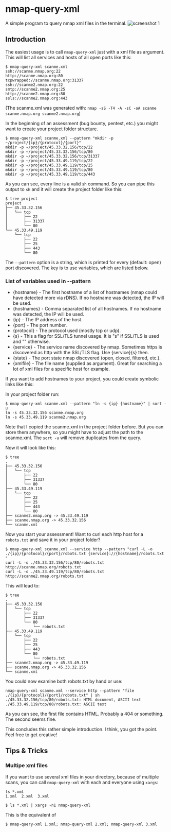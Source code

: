 # nmap-query-xml
A simple program to query nmap xml files in the terminal.
![screenshot 1](https://raw.githubusercontent.com/honze-net/nmap-query-xml/master/screenshot1.png)

## Introduction
The easiest usage is to call `nmap-query-xml` just with a xml file as argument. This will list all services and hosts of all open ports like this:
```
$ nmap-query-xml scanme.xml
ssh://scanme.nmap.org:22
http://scanme.nmap.org:80
tcpwrapped://scanme.nmap.org:31337
ssh://scanme2.nmap.org:22
smtp://scanme2.nmap.org:25
http://scanme2.nmap.org:80
ssls://scanme2.nmap.org:443
```
(The scanme.xml was generated with: `nmap -sS -T4 -A -sC -oA scanme scanme.nmap.org scanme2.nmap.org`)

In the beginning of an assessment (bug bounty, pentest, etc.) you might want to create your project folder structure.
```
$ nmap-query-xml scanme.xml --pattern "mkdir -p ~/project/{ip}/{protocol}/{port}"
mkdir -p ~/project/45.33.32.156/tcp/22
mkdir -p ~/project/45.33.32.156/tcp/80
mkdir -p ~/project/45.33.32.156/tcp/31337
mkdir -p ~/project/45.33.49.119/tcp/22
mkdir -p ~/project/45.33.49.119/tcp/25
mkdir -p ~/project/45.33.49.119/tcp/80
mkdir -p ~/project/45.33.49.119/tcp/443
```
As you can see, every line is a valid `sh` command. So you can pipe this output to `sh` and it will create the project folder like this: 
```
$ tree project
project
├── 45.33.32.156
│   └── tcp
│       ├── 22
│       ├── 31337
│       └── 80
└── 45.33.49.119
    └── tcp
        ├── 22
        ├── 25
        ├── 443
        └── 80
```
The `--pattern` option is a string, which is printed for every (default: open) port discovered. The key is to use variables, which are listed below.

### List of variables used in --pattern

- {hostname} - The first hostname of a list of hostnames (nmap could have detected more via rDNS). If no hostname was detected, the IP will be used.
- {hostnames} - Comma separated list of all hostnames. If no hostname was detected, the IP will be used.
- {ip} - The IP address of the host. 
- {port} - The port number.
- {protocol} - The protocol used (mostly tcp or udp).
- {s} - This a flag for SSL/TLS tunnel usage. It is "s" if SSL/TLS is used and "" otherwise.
- {service} - The service name discovered by nmap. Sometimes https is discovered as http with the SSL/TLS flag. Use {service}{s} then.
- {state} - The port state nmap discovered (open, closed, filtered, etc.).
- {xmlfile} - The file name (supplied as argument). Great for searching a lot of xml files for a specific host for example.


If you want to add hostnames to your project, you could create symbolic links like this:

In your project folder run:
```
$ nmap-query-xml scanme.xml --pattern "ln -s {ip} {hostname}" | sort -u
ln -s 45.33.32.156 scanme.nmap.org
ln -s 45.33.49.119 scanme2.nmap.org
```
Note that I copied the scanme.xml in the project folder before. But you can store them anywhere, so you might have to adjust the path to the scanme.xml. The `sort -u` will remove duplicates from the query.

Now it will look like this:
```
$ tree
.
├── 45.33.32.156
│   └── tcp
│       ├── 22
│       ├── 31337
│       └── 80
├── 45.33.49.119
│   └── tcp
│       ├── 22
│       ├── 25
│       ├── 443
│       └── 80
├── scanme2.nmap.org -> 45.33.49.119
├── scanme.nmap.org -> 45.33.32.156
└── scanme.xml
```

Now you start your assessment! Want to curl each http host for a `robots.txt` and save it in your project folder?
```
$ nmap-query-xml scanme.xml --service http --pattern "curl -L -o ./{ip}/{protocol}/{port}/robots.txt {service}://{hostname}/robots.txt "
curl -L -o ./45.33.32.156/tcp/80/robots.txt http://scanme.nmap.org/robots.txt 
curl -L -o ./45.33.49.119/tcp/80/robots.txt http://scanme2.nmap.org/robots.txt
```
This will lead to:
```
$ tree
.
├── 45.33.32.156
│   └── tcp
│       ├── 22
│       ├── 31337
│       └── 80
│           └── robots.txt
├── 45.33.49.119
│   └── tcp
│       ├── 22
│       ├── 25
│       ├── 443
│       └── 80
│           └── robots.txt
├── scanme2.nmap.org -> 45.33.49.119
├── scanme.nmap.org -> 45.33.32.156
└── scanme.xml
```
You could now examine both robots.txt by hand or use:
```
nmap-query-xml scanme.xml --service http --pattern "file ./{ip}/{protocol}/{port}/robots.txt" | sh
./45.33.32.156/tcp/80/robots.txt: HTML document, ASCII text
./45.33.49.119/tcp/80/robots.txt: ASCII text
```
As you can see, the first file contains HTML. Probably a 404 or something. The second seems fine.

This concludes this rather simple introduction. I think, you got the point. Feel free to get creative!

## Tips & Tricks
### Multipe xml files
If you want to use several xml files in your directory, because of multiple scans, you can call `nmap-query-xml` with each and everyone using `xargs`:
```
ls *.xml
1.xml  2.xml  3.xml

$ ls *.xml | xargs -n1 nmap-query-xml
```
This is the equivalent of
```
$ nmap-query-xml 1.xml; nmap-query-xml 2.xml; nmap-query-xml 3.xml
```

